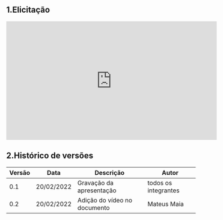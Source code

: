 ## 1.Elicitação

<iframe width="560" height="315" src="https://youtu.be/A4qQD2aM6kU​" title="YouTube video player" frameborder="0" allow="accelerometer; autoplay; clipboard-write; encrypted-media; gyroscope; picture-in-picture" allowfullscreen></iframe>
 
## 2.Histórico de versões

<center>

| Versão | Data       | Descrição                                           | Autor        |
| ------ | ---------- | --------------------------------------------------- | ------------ |
| 0.1    | 20/02/2022 | Gravação da apresentação | todos os integrantes |
| 0.2    | 20/02/2022 | Adição do vídeo no documento| Mateus Maia |



</center>